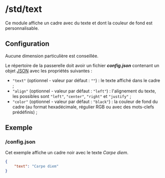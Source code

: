 # /std/text

Ce module affiche un cadre avec du texte et dont la couleur de fond est
personnalisable.

## Configuration

Aucune dimension particulière est conseillée.

Le répertoire de la passerelle doit avoir un fichier ***config.json***
contenant un objet [JSON](http://www.json.org "JavaScript Object Notation")
avec les propriétés suivantes :

- `"text"` (optionnel - valeur par défaut : `""`) : le texte affiché dans le
  cadre ;
- `"align"` (optionnel - valeur par défaut : `"left"`) : l'alignement du texte,
  les possibles sont `"left"`, `"center"`, `"right"` et `"justify"` ;
- `"color"` (optionnel - valeur par défaut : `"black"`) : la couleur de fond du
  cadre (au format hexadécimale, régulier RGB ou avec des mots-clefs
  prédéfinis) ;

## Exemple

### /config.json

Cet exemple affiche un cadre noir avec le texte *Carpe diem*.

```JSON
{
    "text": "Carpe diem"
}
```
